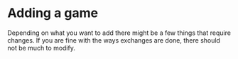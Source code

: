 # Adding a game

Depending on what you want to add there might be a few things that require changes. If you are fine with the ways
exchanges are done, there should not be much to modify.


